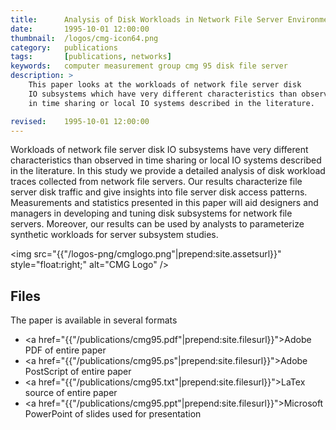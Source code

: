 ```yaml
---
title: 		Analysis of Disk Workloads in Network File Server Environments (CMG 95)
date: 		1995-10-01 12:00:00
thumbnail: 	/logos/cmg-icon64.png
category: 	publications
tags: 		[publications, networks]
keywords: 	computer measurement group cmg 95 disk file server
description: >
    This paper looks at the workloads of network file server disk
    IO subsystems which have very different characteristics than observed
    in time sharing or local IO systems described in the literature.

revised: 	1995-10-01 12:00:00
---
```

Workloads of network file server disk IO subsystems have very different
characteristics than observed in time sharing or local IO systems
described in the literature. In this study we provide a detailed
analysis of disk workload traces collected from network file servers.
Our results characterize file server disk traffic and give insights into
file server disk access patterns.  Measurements and statistics presented
in this paper will aid designers and managers in developing and tuning
disk subsystems for network file servers.  Moreover, our results can be
used by analysts to parameterize synthetic workloads for server
subsystem studies.


<img src="{{"/logos-png/cmglogo.png"|prepend:site.assetsurl}}" style="float:right;" alt="CMG Logo" />

## Files

The paper is available in several formats

* <a href="{{"/publications/cmg95.pdf"|prepend:site.filesurl}}">Adobe PDF</a> of entire paper
* <a href="{{"/publications/cmg95.ps"|prepend:site.filesurl}}">Adobe PostScript</a> of entire paper
* <a href="{{"/publications/cmg95.txt"|prepend:site.filesurl}}">LaTex</a> source of entire paper
* <a href="{{"/publications/cmg95.ppt"|prepend:site.filesurl}}">Microsoft PowerPoint</a> of slides used for presentation
